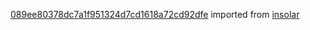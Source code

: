 [089ee80378dc7a1f951324d7cd1618a72cd92dfe](https://github.com/insolar/insolar/commit/089ee80378dc7a1f951324d7cd1618a72cd92dfe) imported from [insolar](https://github.com/insolar/insolar)
